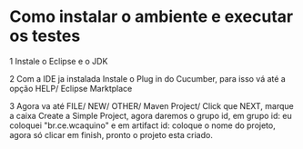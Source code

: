 # Como instalar o ambiente e executar os testes

1 Instale o Eclipse e o JDK

2 Com a IDE ja instalada Instale o Plug in do Cucumber, para isso vá até a opção HELP/ Eclipse Marktplace

3 Agora va até FILE/ NEW/ OTHER/ Maven Project/ Click que NEXT, marque a caixa Create a Simple Project,
agora daremos o grupo id, em grupo id: eu coloquei "br.ce.wcaquino" e em artifact id: coloque o nome do projeto, agora só clicar em finish, pronto o projeto esta criado.






